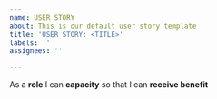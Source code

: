 ```yaml
---
name: USER STORY
about: This is our default user story template
title: 'USER STORY: <TITLE>'
labels: ''
assignees: ''

---
```


As a **role** I can **capacity** so that I can **receive benefit**
